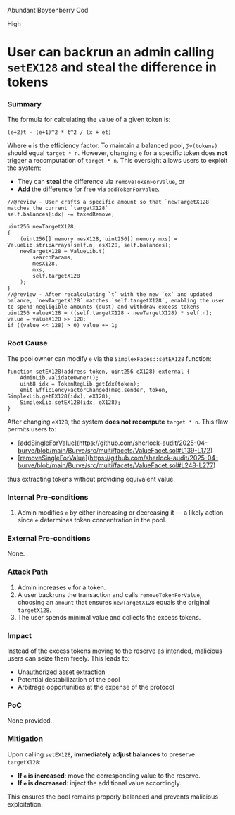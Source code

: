 Abundant Boysenberry Cod

High

# User can backrun an admin calling `setEX128` and steal the difference in tokens

### Summary

The formula for calculating the value of a given token is:

`(e+2)t − (e+1)^2 * t^2 / (x + et)`

Where `e` is the efficiency factor. To maintain a balanced pool, `∑v(tokens)` should equal `target * n`. However, changing `e` for a specific token does **not** trigger a recomputation of `target * n`. This oversight allows users to exploit the system:

- They can **steal** the difference via `removeTokenForValue`, or
- **Add** the difference for free via `addTokenForValue`.

```solidity
//@review - User crafts a specific amount so that `newTargetX128` matches the current `targetX128`
self.balances[idx] -= taxedRemove;

uint256 newTargetX128;
{
    (uint256[] memory mesX128, uint256[] memory mxs) = ValueLib.stripArrays(self.n, esX128, self.balances);
    newTargetX128 = ValueLib.t(
        searchParams,
        mesX128,
        mxs,
        self.targetX128
    );
}
//@review - After recalculating `t` with the new `ex` and updated balance, `newTargetX128` matches `self.targetX128`, enabling the user to spend negligible amounts (dust) and withdraw excess tokens
uint256 valueX128 = ((self.targetX128 - newTargetX128) * self.n);
value = valueX128 >> 128;
if ((value << 128) > 0) value += 1;
```

### Root Cause

The pool owner can modify `e` via the `SimplexFaces::setEX128` function:

```solidity
function setEX128(address token, uint256 eX128) external {
    AdminLib.validateOwner();
    uint8 idx = TokenRegLib.getIdx(token);
    emit EfficiencyFactorChanged(msg.sender, token, SimplexLib.getEX128(idx), eX128);
    SimplexLib.setEX128(idx, eX128);
}
```

After changing `eX128`, the system **does not recompute** `target * n`. This flaw permits users to:
- [[addSingleForValue](https://github.com/sherlock-audit/2025-04-burve/blob/main/Burve/src/multi/facets/ValueFacet.sol#L139-L172)](https://github.com/sherlock-audit/2025-04-burve/blob/main/Burve/src/multi/facets/ValueFacet.sol#L139-L172)
- [[removeSingleForValue](https://github.com/sherlock-audit/2025-04-burve/blob/main/Burve/src/multi/facets/ValueFacet.sol#L248-L277)](https://github.com/sherlock-audit/2025-04-burve/blob/main/Burve/src/multi/facets/ValueFacet.sol#L248-L277)

thus extracting tokens without providing equivalent value.

### Internal Pre-conditions

1. Admin modifies `e` by either increasing or decreasing it — a likely action since `e` determines token concentration in the pool.

### External Pre-conditions

None.

### Attack Path

1. Admin increases `e` for a token.
2. A user backruns the transaction and calls `removeTokenForValue`, choosing an `amount` that ensures `newTargetX128` equals the original `targetX128`.
3. The user spends minimal value and collects the excess tokens.

### Impact

Instead of the excess tokens moving to the reserve as intended, malicious users can seize them freely. This leads to:
- Unauthorized asset extraction
- Potential destabilization of the pool
- Arbitrage opportunities at the expense of the protocol

### PoC

None provided.

### Mitigation

Upon calling `setEX128`, **immediately adjust balances** to preserve `targetX128`:
- **If `e` is increased**: move the corresponding value to the reserve.
- **If `e` is decreased**: inject the additional value accordingly.

This ensures the pool remains properly balanced and prevents malicious exploitation.